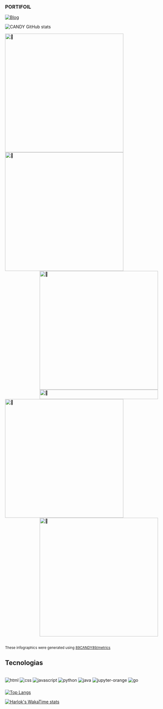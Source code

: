 ### PORTIFOIL 

[![Blog](https://img.shields.io/badge/LinkedIn-0077B5?style=for-the-badge&logo=linkedin&logoColor=white)](https://www.linkedin.com)

![CANDY GitHub stats](https://github-readme-stats.vercel.app/api?username=89CANDY89&show_icons=true&theme=dracula)

[<img align="left" width="390" alt="🦑" src="https://gist.githubusercontent.com/89CANDY89/3c6eaedf50273adfb7a510822672f570/raw/metrics.plugin.isocalendar.svg
">](#)

[<img align="left" width="390" alt="🦑" src="https://gist.githubusercontent.com/89CANDY89/3c6eaedf50273adfb7a510822672f570/raw/general.svg">](#)
[<img align="right" width="390" alt="🦑" src="https://gist.githubusercontent.com/89CANDY89/3c6eaedf50273adfb7a510822672f570/raw/medias.svg?p">](#)
[<img align="right" width="390" height="31" alt="🦑" src="https://gist.githubusercontent.com/89CANDY89/3c6eaedf50273adfb7a510822672f570/raw/placeholder.svg">](#)

[<img align="left" width="390" alt="🦑" src="https://gist.githubusercontent.com/89CANDY89/3c6eaedf50273adfb7a510822672f570/raw/sponsors.svg">](https://github.com/sponsors/89CANDY89)
[<img align="right" width="390" alt="🦑" src="https://gist.githubusercontent.com/89CANDY89/3c6eaedf50273adfb7a510822672f570/raw/achievements.svg">](#)

[<img width="100%" height="1" alt="🦑" src="https://gist.githubusercontent.com/89CANDY89/3c6eaedf50273adfb7a510822672f570/raw/placeholder.svg">](#)

[<img width="100%" height="1" alt="🦑" src="https://gist.githubusercontent.com/89CANDY89/3c6eaedf50273adfb7a510822672f570/raw/placeholder.svg">](#)

<sub>These infographics were generated using [89CANDY89/metrics](https://github.com/89CANDY89/metrics)</sub>

<!-- Until that day: https://user-images.githubusercontent.com/22963968/159836902-a7553777-f1e2-49ed-90fc-9721322b3f44.png -->
<!-- The betrayer: https://user-images.githubusercontent.com/22963968/155458995-e4c24fff-d667-48cd-a1ce-1f66cd233a14.png -->
<!-- The world ender: https://user-images.githubusercontent.com/22963968/130322172-4e4996cd-eb3d-4013-9fc2-47e573413310.png -->
<!-- Farewell Miura: https://user-images.githubusercontent.com/22963968/119890439-1ff29f00-bf38-11eb-8515-d0a9c3c8a6b6.png -->
<!-- First steps with JavaScript: https://user-images.githubusercontent.com/22963968/114021347-e3c48b80-9870-11eb-8bc8-998bf39b4d0d.png -->

## Tecnologias 

<div style="display: inline-block"><br/>
  <img align="center" alt="html" src="https://img.shields.io/badge/HTML5-E34F26?style=for-the-badge&logo=html5&logoColor=white" />
  <img align="center" alt="css" src="https://img.shields.io/badge/CSS3-1572B6?style=for-the-badge&logo=css3&logoColor=white" />
  <img align="center" alt="javascript" src="https://img.shields.io/badge/JavaScript-F7DF1E?style=for-the-badge&logo=javascript&logoColor=black" />
  <img align="center" alt="python" src="https://img.shields.io/badge/Python-14354C?style=for-the-badge&logo=python&logoColor=white" />
  <img align="center" alt="java" src="https://img.shields.io/badge/Java-ED8B00?style=for-the-badge&logo=java&logoColor=white" />
  <img align="center" alt="jupyter-orange" src="https://img.shields.io/badge/Made%20with-Jupyter-orange?style=for-the-badge&logo=Jupyter" />
  <img align="center" alt="go" src="https://img.shields.io/badge/Made%20with-Go-1f425f.svg" />
</div>

###                                                          

[![Top Langs](https://github-readme-stats.vercel.app/api/top-langs/?username=89CANDY89&layout=compact)](https://github.com/89CANDY89/github-readme-stats)

[![Harlok's WakaTime stats](https://github-readme-stats.vercel.app/api/wakatime?username=89CANDY89)](https://github.com/89CANDY89/github-readme-stats)
